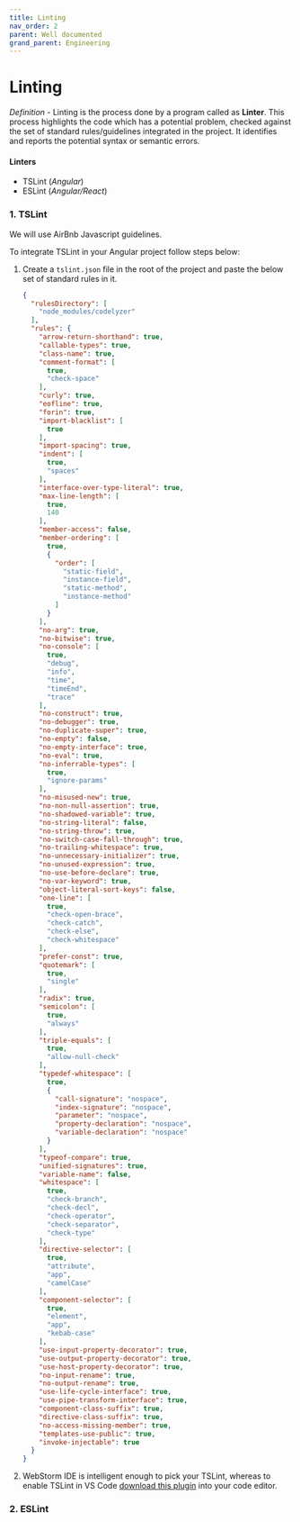```yaml
---
title: Linting
nav_order: 2
parent: Well documented
grand_parent: Engineering
---
```


# Linting

*Definition* - Linting is the process done by a program called as **Linter**. This process highlights the code
which has a potential problem, checked against the set of standard rules/guidelines integrated in the project.
It identifies and reports the potential syntax or semantic errors.

#### Linters 
- TSLint (*Angular*)
- ESLint (*Angular/React*)

### 1. TSLint

We will use AirBnb Javascript guidelines.
 
 To integrate TSLint in your Angular project follow steps below:
 1. Create a `tslint.json` file in the root of the project and paste the below set of standard
 rules in it.
 
    ```json
    {
      "rulesDirectory": [
        "node_modules/codelyzer"
      ],
      "rules": {
        "arrow-return-shorthand": true,
        "callable-types": true,
        "class-name": true,
        "comment-format": [
          true,
          "check-space"
        ],
        "curly": true,
        "eofline": true,
        "forin": true,
        "import-blacklist": [
          true
        ],
        "import-spacing": true,
        "indent": [
          true,
          "spaces"
        ],
        "interface-over-type-literal": true,
        "max-line-length": [
          true,
          140
        ],
        "member-access": false,
        "member-ordering": [
          true,
          {
            "order": [
              "static-field",
              "instance-field",
              "static-method",
              "instance-method"
            ]
          }
        ],
        "no-arg": true,
        "no-bitwise": true,
        "no-console": [
          true,
          "debug",
          "info",
          "time",
          "timeEnd",
          "trace"
        ],
        "no-construct": true,
        "no-debugger": true,
        "no-duplicate-super": true,
        "no-empty": false,
        "no-empty-interface": true,
        "no-eval": true,
        "no-inferrable-types": [
          true,
          "ignore-params"
        ],
        "no-misused-new": true,
        "no-non-null-assertion": true,
        "no-shadowed-variable": true,
        "no-string-literal": false,
        "no-string-throw": true,
        "no-switch-case-fall-through": true,
        "no-trailing-whitespace": true,
        "no-unnecessary-initializer": true,
        "no-unused-expression": true,
        "no-use-before-declare": true,
        "no-var-keyword": true,
        "object-literal-sort-keys": false,
        "one-line": [
          true,
          "check-open-brace",
          "check-catch",
          "check-else",
          "check-whitespace"
        ],
        "prefer-const": true,
        "quotemark": [
          true,
          "single"
        ],
        "radix": true,
        "semicolon": [
          true,
          "always"
        ],
        "triple-equals": [
          true,
          "allow-null-check"
        ],
        "typedef-whitespace": [
          true,
          {
            "call-signature": "nospace",
            "index-signature": "nospace",
            "parameter": "nospace",
            "property-declaration": "nospace",
            "variable-declaration": "nospace"
          }
        ],
        "typeof-compare": true,
        "unified-signatures": true,
        "variable-name": false,
        "whitespace": [
          true,
          "check-branch",
          "check-decl",
          "check-operator",
          "check-separator",
          "check-type"
        ],
        "directive-selector": [
          true,
          "attribute",
          "app",
          "camelCase"
        ],
        "component-selector": [
          true,
          "element",
          "app",
          "kebab-case"
        ],
        "use-input-property-decorator": true,
        "use-output-property-decorator": true,
        "use-host-property-decorator": true,
        "no-input-rename": true,
        "no-output-rename": true,
        "use-life-cycle-interface": true,
        "use-pipe-transform-interface": true,
        "component-class-suffix": true,
        "directive-class-suffix": true,
        "no-access-missing-member": true,
        "templates-use-public": true,
        "invoke-injectable": true
      }
    }
    
    ```
2. WebStorm IDE is intelligent enough to pick your TSLint, whereas to enable TSLint in VS Code
 [download this plugin](https://marketplace.visualstudio.com/items?itemName=ms-vscode.vscode-typescript-tslint-plugin) into your code editor.


### 2. ESLint
